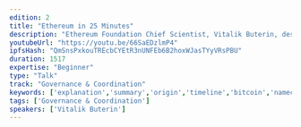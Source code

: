 ```yaml
---
edition: 2
title: "Ethereum in 25 Minutes"
description: "Ethereum Foundation Chief Scientist, Vitalik Buterin, describes Ethereum."
youtubeUrl: "https://youtu.be/66SaEDzlmP4"
ipfsHash: "QmSnsPxkouTREcbCYEtR3nUNFEb6B2hoxWJasTYyVRsPBU"
duration: 1517
expertise: "Beginner"
type: "Talk"
track: "Governance & Coordination"
keywords: ['explanation','summary','origin','timeline','bitcoin','namecoin','mastercoin','solidity','contract','state','code','storage','balances','nonces','history','receipts','stack','merkle']
tags: ['Governance & Coordination']
speakers: ['Vitalik Buterin']
---
```

